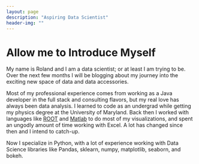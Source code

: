 ```yaml
---
layout: page
description: "Aspiring Data Scientist"
header-img: ""
---
```


Allow me to Introduce Myself
============================

My name is Roland and I am a data scientist; or at least I am trying to be. Over the next few months I will be blogging about my journey into the exciting new space of data and data accessories.

Most of my professional experience comes from working as a Java developer in the full stack and consulting flavors, but my real love has always been data analysis. I learned to code as an undergrad while getting my physics degree at the University of Maryland. Back then I worked with languages like [ROOT](https://root.cern.ch/) and [Matlab](https://www.mathworks.com/products/matlab.html) to do most of my visualizations, and spent an ungodly amount of time working with Excel. A lot has changed since then and I intend to catch-up.

Now I specialize in Python, with a lot of experience working with Data Science libraries like Pandas, sklearn, numpy, matplotlib, seaborn, and bokeh.
